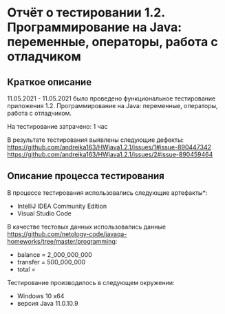 # Отчёт о тестировании 1.2. Программирование на Java: переменные, операторы, работа с отладчиком

## Краткое описание

11.05.2021 - 11.05.2021 было проведено функциональное тестирование приложения 1.2. Программирование на Java: переменные, операторы, работа с отладчиком.

На тестирование затрачено: 1 час

В результате тестирования выявлены следующие дефекты:
https://github.com/andreika163/HWjava1.2.1/issues/1#issue-890447342
https://github.com/andreika163/HWjava1.2.1/issues/2#issue-890459464

## Описание процесса тестирования

В процессе тестирования использовались следующие артефакты*:
* IntelliJ IDEA Community Edition
* Visual Studio Code

В качестве тестовых данных использовались данные https://github.com/netology-code/javaqa-homeworks/tree/master/programming:
* balance = 2_000_000_000
* transfer = 500_000_000
* total = 

Тестирование производилось в следующем окружении:
* Windows 10 x64
* версия Java 11.0.10.9

